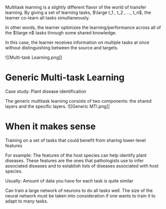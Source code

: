 Multitask learning is a slightly different flavor of the world of transfer learning.
By giving a set of learning tasks, $\large t_1 , t_2 , …, t_n$, the learner co-learn all tasks simultaneously.

In other words, the learner optimizes the learning/performance across all of the $\large n$ tasks through some shared knowledge.

In this case, the learner receives information on multiple tasks at once without distinguishing between the source and targets.

![[Multi-task Learning.png]]

# Generic Multi-task Learning
Case study: Plant disease identification

The generic multitask learning consists of two components: the shared layers and the specific layers. 
![[Generic MTl.png]]

# When it makes sense
Training on a set of tasks that could benefit from sharing lower-level features

For example: The features of the host species can help identify plant diseases. These features are the ones that pathologists use to infer associated diseases and to establish lists of diseases associated with host species.

Usually: Amount of data you have for each task is quite similar

Can train a large network of neurons to do all tasks well. The size of the neural network must be taken into consideration if one wants to train it to adapt to many tasks.

